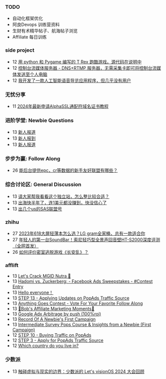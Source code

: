 ### TODO
-  自动化框架优化
-  阿良Devops 训练营资料
-  生财有术精华帖子、航海帖子浏览
-  Affiliate 每日训练

### side project
<!-- sideproject:START -->
-  12 [用 python 和 Pygame 编写的 T Rex 跑酷游戏。源代码在说明中](https://www.youtube.com/watch?v=pZySIXSelCA)
-  12 [控制台流媒体服务器 - DNS+RTMP 服务器，无需采集卡即可将控制台流媒体发送至个人电脑](https://github.com/Aioros/console-streaming-server)
-  12 [我开发了一款人工智能语音导览应用程序，但几乎没有用户](https://www.reddit.com/r/SideProject/comments/18gpp0e/ive_built_an_ai_audio_tour_app_but_have_almost_no/)<!-- sideproject:END -->


### 无忧分享
<!-- ruyo:START -->
-  11 [2024年最新申请AlphaSSL通配符域名证书教程](https://51.ruyo.net/18642.html)<!-- ruyo:END -->

### 进阶学堂: Newbie Questions
<!-- advertcn1:START -->
-  13 [新人报道](https://www.advertcn.com/thread-114674-1-1.html)
-  13 [新人报到](https://www.advertcn.com/thread-114673-1-1.html)
-  13 [新人报道](https://www.advertcn.com/thread-114672-1-1.html)<!-- advertcn1:END -->

### 步步为赢: Follow Along
<!-- advertcn2:START -->
-  26 [能后台提供epc，cr等数据的新手友好联盟有哪些？](https://www.advertcn.com/thread-114470-1-1.html)<!-- advertcn2:END -->

### 综合讨论区: General Discussion
<!-- advertcn3:START -->
-  13 [请大家帮我看看这个独立站，怎么整比较合适？](https://www.advertcn.com/thread-114677-1-1.html)
-  13 [出海快半年了，连1美元都没赚到，快没信心了](https://www.advertcn.com/thread-114676-1-1.html)
-  13 [出几个us的SAS联盟号](https://www.advertcn.com/thread-114670-1-1.html)<!-- advertcn3:END -->


### zhihu
<!-- zhihu:START -->
-  27 [2023年618大屏轻薄本怎么选？LG gram全家桶，总有一款适合你](http://zhuanlan.zhihu.com/p/632641888?utm_campaign=rss&utm_medium=rss&utm_source=rss&utm_content=title)
-  27 [年轻人的第一台SoundBar！索尼轻巧型全景声回音壁HT-S2000深度评测（全网首发）](http://zhuanlan.zhihu.com/p/630990296?utm_campaign=rss&utm_medium=rss&utm_source=rss&utm_content=title)
-  26 [如何评价密室逃脱游戏《长安乱》？](http://www.zhihu.com/question/563950552/answer/3045961312?utm_campaign=rss&utm_medium=rss&utm_source=rss&utm_content=title)<!-- zhihu:END -->

### afflift
<!-- afflift:START -->
-  13 [Let&#39;s Crack MGID Nutra 🚀](https://afflift.com/f/threads/lets-crack-mgid-nutra-%F0%9F%9A%80.12967/)
-  13 [Hadomi vs. Zuckerberg: - Facebook Ads Sweepstakes - #Contest Entry](https://afflift.com/f/threads/hadomi-vs-zuckerberg-facebook-ads-sweepstakes-contest-entry.12846/)
-  13 [Hello everyone！](https://afflift.com/f/threads/hello-everyone%EF%BC%81.12977/)
-  13 [STEP 13 - Applying Updates on PopAds Traffic Source](https://afflift.com/f/threads/step-13-applying-updates-on-popads-traffic-source.12324/)
-  13 [Anything Goes Contest - Vote For Your Favorite Follow Along](https://afflift.com/f/threads/anything-goes-contest-vote-for-your-favorite-follow-along.12951/)
-  13 [📰Bob&#39;s Affiliate Marketing Moments🔎](https://afflift.com/f/threads/%F0%9F%93%B0bobs-affiliate-marketing-moments%F0%9F%94%8E.11842/)
-  13 [Google Adx Arbitrage by push &lpar;100%roi&rpar;](https://afflift.com/f/threads/google-adx-arbitrage-by-push-100-roi.12165/)
-  13 [Record Of A Newbie&#39;s First Campaign](https://afflift.com/f/threads/record-of-a-newbies-first-campaign.12826/)
-  13 [Intermediate Survey Pops Course &amp; Insights from a Newbie &lpar;First Campaign&rpar;](https://afflift.com/f/threads/intermediate-survey-pops-course-insights-from-a-newbie-first-campaign.12362/)
-  12 [STEP 10 - Buying Traffic on PopAds](https://afflift.com/f/threads/step-10-buying-traffic-on-popads.12321/)
-  12 [STEP 3 - Apply for PopAds Traffic Source](https://afflift.com/f/threads/step-3-apply-for-popads-traffic-source.12313/)
-  12 [Which country do you live in?](https://afflift.com/f/threads/which-country-do-you-live-in.65/)<!-- afflift:END -->

### 少数派
<!-- sspai:START -->
-  13 [触碰虚拟与现实的边界：少数派的 Let&#39;s visionOS 2024 大会回顾](https://sspai.com/post/88040)<!-- sspai:END -->
